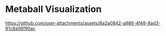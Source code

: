 # Metaball Visualization

https://github.com/user-attachments/assets/8a2a0842-a886-4f48-8ad3-91c8a06f90ac
